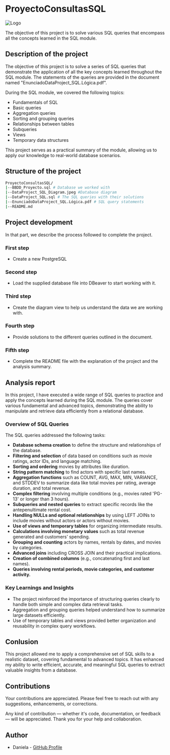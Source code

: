 # ProyectoConsultasSQL


![Logo](/Users/danielamichellod/Desktop/ProyectoConsultasSQL/DataProject_SQL_Diagram.jpeg)



The objective of this project is to solve various SQL queries that encompass all the concepts learned in the SQL module.

## Description of the project
The objective of this project is to solve a series of SQL queries that demonstrate the application of all the key concepts learned throughout the SQL module. The statements of the queries are provided in the document named "EnunciadoDataProject_SQL.Lógica.pdf".

During the SQL module, we covered the following topics:
- Fundamentals of SQL
- Basic queries
- Aggregation queries
- Sorting and grouping queries
- Relationships between tables
- Subqueries
- Views
- Temporary data structures

This project serves as a practical summary of the module, allowing us to apply our knowledge to real-world database scenarios.

## Structure of the project
```bash
ProyectoConsultasSQL/
|--BBDD_Proyecto.sql # Database we worked with
|--DataProject_SQL_Diagram.jpeg #Database diagram
|--DataProject_SQL.sql # The SQL queries with their solutions
|--EnunciadoDataProject_SQL.Lógica.pdf # SQL query statements
|--README.md
```

## Project development
In that part, we describe the process followed to complete the project.

### First step
- Create a new PostgreSQL

### Second step
- Load the supplied database file into DBeaver to start working with it.

### Third step
- Create the diagram view to help us understand the data we are working with.

### Fourth step
- Provide solutions to the different queries outlined in the document.

### Fifth step
- Complete the README file with the explanation of the project and the analysis summary.

## Analysis report

In this project, I have executed a wide range of SQL queries to practice and apply the concepts learned during the SQL module. The queries cover various fundamental and advanced topics, demonstrating the ability to manipulate and retrieve data efficiently from a relational database.

### Overview of SQL Queries

The SQL queries addressed the following tasks:
- **Database schema creation** to define the structure and relationships of the database.
- **Filtering and selection** of data based on conditions such as movie ratings, actor IDs, and language matching.
- **Sorting and ordering** movies by attributes like duration.
- **String pattern matching** to find actors with specific last names.
- **Aggregation functions** such as COUNT, AVG, MAX, MIN, VARIANCE, and STDDEV to summarize data like total movies per rating, average duration, and total revenue.
- **Complex filtering** involving multiple conditions (e.g., movies rated 'PG-13' or longer than 3 hours).
- **Subqueries and nested queries** to extract specific records like the antepenultimate rental cost.
- **Handling NULLs and optional relationships** by using LEFT JOINs to include movies without actors or actors without movies.
- **Use of views and temporary tables** for organizing intermediate results.
- **Calculations involving monetary values** such as total revenue generated and customers’ spending.
- **Grouping and counting** actors by names, rentals by dates, and movies by categories.
- **Advanced joins** including CROSS JOIN and their practical implications.
- **Creation of combined columns** (e.g., concatenating first and last names).
- **Queries involving rental periods, movie categories, and customer activity.**

### Key Learnings and Insights
 - The project reinforced the importance of structuring queries clearly to handle both simple and complex data retrieval tasks.
 - Aggregation and grouping queries helped understand how to summarize large datasets efficiently.
- Use of temporary tables and views provided better organization and reusability in complex query workflows.

## Conlusion

This project allowed me to apply a comprehensive set of SQL skills to a realistic dataset, covering fundamental to advanced topics. It has enhanced my ability to write efficient, accurate, and meaningful SQL queries to extract valuable insights from a database.

## Contributions
Your contributions are appreciated. Please feel free to reach out with any suggestions, enhancements, or corrections.  

Any kind of contribution — whether it's code, documentation, or feedback — will be appreciated. Thank you for your help and collaboration.

## Author
- Daniela - [GitHub Profile](https://github.com/danielamichellod)
